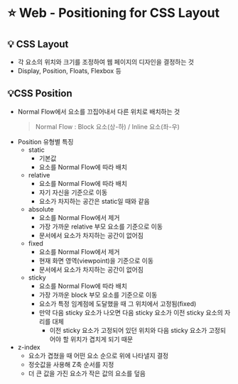 # ⭐ Web - Positioning for CSS Layout

## 💡 CSS Layout

- 각 요소의 위치와 크기를 조정하여 웹 페이지의 디자인을 결정하는 것
- Display, Position, Floats, Flexbox 등

## 💡CSS Position

- Normal Flow에서 요소를 끄집어내서 다른 위치로 배치하는 것
  > Normal Flow : Block 요소(상-하) / Inline 요소(좌-우)
- Position 유형별 특징
  - static
    - 기본값
    - 요소를 Normal Flow에 따라 배치
  - relative
    - 요소를 Normal Flow에 따라 배치
    - 자기 자신을 기준으로 이동
    - 요소가 차지하는 공간은 static일 때와 같음
  - absolute
    - 요소를 Normal Flow에서 제거
    - 가장 가까운 relative 부모 요소를 기준으로 이동
    - 문서에서 요소가 차지하는 공간이 없어짐
  - fixed
    - 요소를 Normal Flow에서 제거
    - 현재 화면 영역(viewpoint)을 기준으로 이동
    - 문서에서 요소가 차지하는 공간이 없어짐
  - sticky
    - 요소를 Normal Flow에 따라 배치
    - 가장 가까운 block 부모 요소를 기준으로 이동
    - 요소가 특정 임계점에 도달했을 때 그 위치에서 고정됨(fixed)
    - 만약 다음 sticky 요소가 나오면 다음 sticky 요소가 이전 sticky 요소의 자리를 대체
      - 이전 sticky 요소가 고정되어 있던 위치와 다음 sticky 요소가 고정되어야 할 위치가 겹치게 되기 때문
- z-index
  - 요소가 겹쳤을 때 어떤 요소 순으로 위에 나타낼지 결정
  - 정숫값을 사용해 Z축 순서를 지정
  - 더 큰 값을 가진 요소가 작은 값의 요소를 덮음
